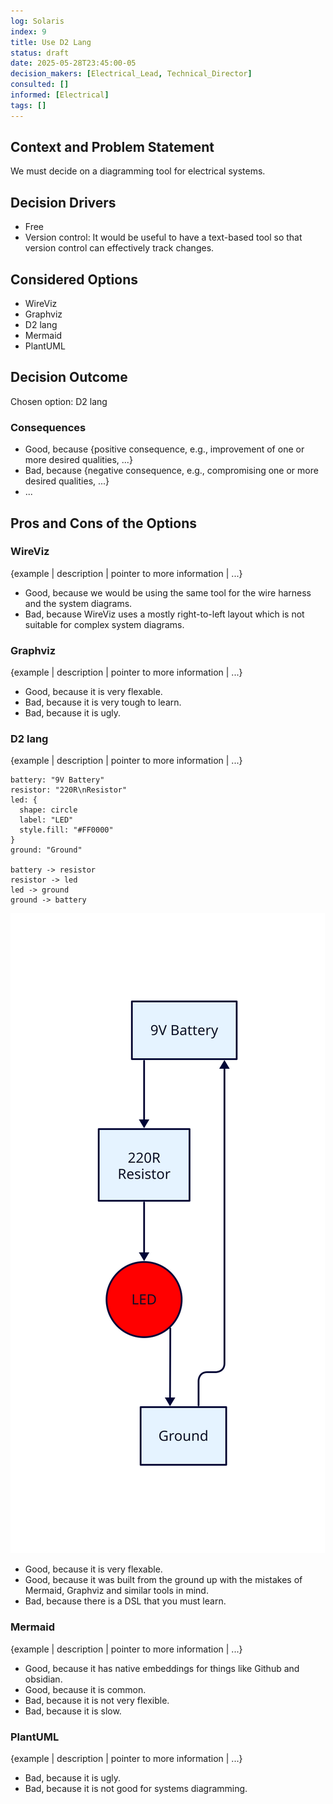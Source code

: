 ```yaml
---
log: Solaris
index: 9
title: Use D2 Lang
status: draft
date: 2025-05-28T23:45:00-05
decision_makers: [Electrical_Lead, Technical_Director]
consulted: []
informed: [Electrical]
tags: []
---
```


## Context and Problem Statement

We must decide on a diagramming tool for electrical systems.

## Decision Drivers

* Free
* Version control: It would be useful to have a text-based tool so that version control can effectively track changes.

## Considered Options

  * WireViz
  * Graphviz
  * D2 lang
  * Mermaid
  * PlantUML
  
## Decision Outcome

Chosen option: D2 lang

### Consequences

* Good, because {positive consequence, e.g., improvement of one or more desired qualities, ...}
* Bad, because {negative consequence, e.g., compromising one or more desired qualities, ...}
* ... <!-- numbers of consequences can vary -->

## Pros and Cons of the Options

  ### WireViz

  {example | description | pointer to more information | ...}

  * Good, because we would be using the same tool for the wire harness and the system diagrams.
  * Bad, because WireViz uses a mostly right-to-left layout which is not suitable for complex system diagrams.

  ### Graphviz

  {example | description | pointer to more information | ...}

  * Good, because it is very flexable.
  * Bad, because it is very tough to learn.
  * Bad, because it is ugly.

  ### D2 lang

  {example | description | pointer to more information | ...}
  ```D2
  battery: "9V Battery"
  resistor: "220R\nResistor"
  led: {
    shape: circle
    label: "LED"
    style.fill: "#FF0000"
  }
  ground: "Ground"

  battery -> resistor
  resistor -> led
  led -> ground
  ground -> battery
  ```
  ![Example D2 Diagram](assets/D2lang-Diagram-Example.svg)

  * Good, because it is very flexable.
  * Good, because it was built from the ground up with the mistakes of Mermaid, Graphviz and similar tools in mind.
  * Bad, because there is a DSL that you must learn.

  ### Mermaid

  {example | description | pointer to more information | ...}

  * Good, because it has native embeddings for things like Github and obsidian.
  * Good, because it is common.
  * Bad, because it is not very flexible.
  * Bad, because it is slow.

  ### PlantUML

  {example | description | pointer to more information | ...}

  * Bad, because it is ugly.
  * Bad, because it is not good for systems diagramming.
